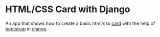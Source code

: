 # HTML/CSS Card with Django

An app that shows how to create a basic html/css [card](https://materializecss.com/cards.html) with the help of [bootstrap](https://getbootstrap.com/docs/4.0/components/card/) in [django](https://www.djangoproject.com/).
